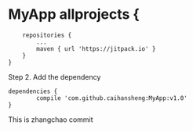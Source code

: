 # MyApp	allprojects {
		repositories {
			...
			maven { url 'https://jitpack.io' }
		}
	}
Step 2. Add the dependency

	dependencies {
	        compile 'com.github.caihansheng:MyApp:v1.0'
	}
This is zhangchao  commit
